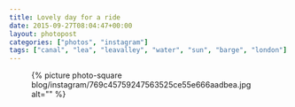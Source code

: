 ```yaml
---
title: Lovely day for a ride
date: 2015-09-27T08:04:47+00:00
layout: photopost
categories: ["photos", "instagram"]
tags: ["canal", "lea", "leavalley", "water", "sun", "barge", "london"]
---
```


<figure class="photo photo--square">
  {% picture photo-square blog/instagram/769c45759247563525ce55e666aadbea.jpg alt="" %}
</figure>


